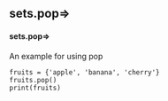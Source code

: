 ## sets.pop=>
#### sets.pop=>
An example for using pop
```
fruits = {'apple', 'banana', 'cherry'}
fruits.pop() 
print(fruits)
```